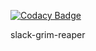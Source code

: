 [![Codacy Badge](https://api.codacy.com/project/badge/Grade/0d123abb57614879bae3dfc90b71be26)](https://app.codacy.com/app/alanwill/slack-grim-reaper?utm_source=github.com&utm_medium=referral&utm_content=alanwill/slack-grim-reaper&utm_campaign=Badge_Grade_Dashboard)

slack-grim-reaper
